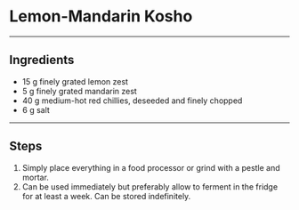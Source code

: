 # Lemon-Mandarin Kosho


---

## Ingredients

* 15 g finely grated lemon zest
* 5 g finely grated mandarin zest
* 40 g medium-hot red chillies, deseeded and finely chopped
* 6 g salt

---

## Steps

1.  Simply place everything in a food processor or grind with a pestle and mortar.
2.  Can be used immediately but preferably allow to ferment in the fridge for at least a week. Can be stored indefinitely.
